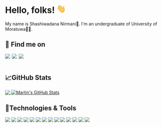 # Hello, folks! <img src="https://github.com/shashiwadana/Shashiwadana/blob/main/wave.gif" width="30px">
My name is Shashiwadana Nirmani🙂. I'm an undergraduate of University of Moratuwa👩‍💻.

## 🔗 Find me on 
[<img align="left"  width="22px" src="https://cdn.jsdelivr.net/npm/simple-icons@v3/icons/linkedin.svg" />][linkedin]
[<img align="left"  width="22px" src="https://cdn.jsdelivr.net/npm/simple-icons@3.4.1/icons/stackoverflow.svg" />][StackOverFlow]
[<img align="left"  width="22px" src="https://cdn.jsdelivr.net/npm/simple-icons@3.4.1/icons/facebook.svg" />][Facebook]
<br>
<br>
## &#x1f4c8;GitHub Stats
<a href="https://github.com/MartinHeinz/MartinHeinz">
  <img align="center" src="https://github-readme-stats.vercel.app/api/top-langs/?username=shashiwadana&langs_count=6,html&title_color=ffffff&text_color=c9cacc&icon_color=2bbc8a&bg_color=1d1f21" />
</a>
<a href="https://github.com/shashiwadana/Shashiwadana">
  <img align="center" src="https://github-readme-stats.vercel.app/api?username=shashiwadana&show_icons=true&theme=radical&count_private=true" alt="Martin's GitHub Stats" />
</a>
<br>

## 🔧Technologies & Tools

![](https://img.shields.io/badge/Code-Python-informational?style=flat&logo=python&logoColor=white&color=2bbc8a)
![](https://img.shields.io/badge/Code-Java-informational?style=flat&logo=java&logoColor=white&color=2bbc8a)
![](https://img.shields.io/badge/Frontend-React-informational?style=flat&logo=react&logoColor=white&color=2bbc8a)
![](https://img.shields.io/badge/Frontend-Angular-informational?style=flat&logo=angular&logoColor=white&color=2bbc8a)
![](https://img.shields.io/badge/Backend-NodeJs-informational?style=flat&logo=node.js&logoColor=white&color=2bbc8a)
![](https://img.shields.io/badge/Api-GraphQL-informational?style=flat&logo=graphql&logoColor=white&color=2bbc8a)
![](https://img.shields.io/badge/Database-MYSQL-informational?style=flat&logo=mysql&logoColor=white&color=2bbc8a)
![](https://img.shields.io/badge/Database-PostgreSQL-informational?style=flat&logo=postgresql&logoColor=white&color=2bbc8a)
![](https://img.shields.io/badge/Cloud-AWS-informational?style=flat&logo=amazon-aws&logoColor=white&color=2bbc8a)
![](https://img.shields.io/badge/Editor-Pycharm-informational?style=flat&logo=pycharm&logoColor=white&color=2bbc8a)
![](https://img.shields.io/badge/Editor-VSCode-informational?style=flat&logo=visual-studio-code&logoColor=white&color=2bbc8a)
![](https://img.shields.io/badge/DataMining-Weka-informational?style=flat&logo=weka&logoColor=white&color=2bbc8a)
![](https://img.shields.io/badge/Ontology-Protégé-informational?style=flat&logo=protégé&logoColor=white&color=2bbc8a)
![](https://img.shields.io/badge/ImageProcessing-OpenCV-informational?style=flat&logo=opencv&logoColor=white&color=2bbc8a)


   
[linkedin]: https://www.linkedin.com/in/shashiwadana-nirmani/
[StackOverFlow]: https://stackoverflow.com/users/9438103/shashiwdn
[Facebook]: https://www.facebook.com/Shashiwadana14
